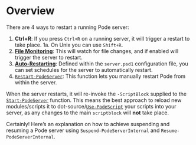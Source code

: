 # Overview

There are 4 ways to restart a running Pode server:

1. **Ctrl+R**: If you press `Ctrl+R` on a running server, it will trigger a restart to take place.
    1a. On Unix you can use `Shift+R`.
2. [**File Monitoring**](../Types/FileMonitoring): This will watch for file changes, and if enabled will trigger the server to restart.
3. [**Auto-Restarting**](../Types/AutoRestarting): Defined within the `server.psd1` configuration file, you can set schedules for the server to automatically restart.
4. [`Restart-PodeServer`](../../../Functions/Core/Restart-PodeServer): This function lets you manually restart Pode from within the server.

When the server restarts, it will re-invoke the `-ScriptBlock` supplied to the [`Start-PodeServer`](../../../Functions/Core/Start-PodeServer) function. This means the best approach to reload new modules/scripts it to dot-source/[`Use-PodeScript`](../../../Functions/Utilities/Use-PodeScript) your scripts into your server, as any changes to the main `scriptblock` will **not** take place.

Certainly! Here’s an explanation on how to achieve suspending and resuming a Pode server using `Suspend-PodeServerInternal` and `Resume-PodeServerInternal`.
